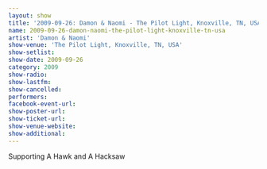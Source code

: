 ```yaml
---
layout: show
title: '2009-09-26: Damon & Naomi - The Pilot Light, Knoxville, TN, USA'
name: 2009-09-26-damon-naomi-the-pilot-light-knoxville-tn-usa
artist: 'Damon & Naomi'
show-venue: 'The Pilot Light, Knoxville, TN, USA'
show-setlist: 
show-date: 2009-09-26
category: 2009
show-radio: 
show-lastfm: 
show-cancelled: 
performers: 
facebook-event-url: 
show-poster-url: 
show-ticket-url: 
show-venue-website: 
show-additional: 
---
```


Supporting A Hawk and A Hacksaw